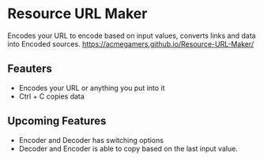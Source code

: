 # Resource URL Maker
Encodes your URL to encode based on input values, converts links and data into Encoded sources.
https://acmegamers.github.io/Resource-URL-Maker/

## Feauters
- Encodes your URL or anything you put into it
- Ctrl + C copies data
## Upcoming Features
- Encoder and Decoder has switching options
- Decoder and Encoder is able to copy based on the last input value.

